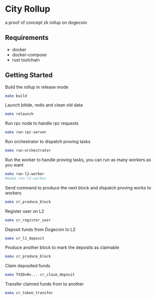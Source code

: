 # City Rollup

a proof of concept zk rollup on dogecoin


## Requirements

- docker
- docker-compose
- rust toolchain


## Getting Started

Build the rollup in release mode
```bash
make build
```

Launch bitide, redis and clean old data
```bash
make relaunch
```

Run rpc node to handle rpc requests
```bash
make run-rpc-server
```

Run orchestrator to dispatch proving tasks
```bash
make run-orchestrator
```

Run the worker to handle proving tasks, you can run as many workers as you want
```bash
make run-l2-worker
#make run-l2-worker
```

Send command to produce the next block and dispatch proving works to workers
```bash
make cr_produce_block
```

Register user on L2
```bash
make cr_register_user
```

Deposit funds from Dogecoin to L2
```bash
make cr_l1_deposit
```

Produce another block to mark the deposits as claimable
```bash
make cr_produce_block
```

Claim deposited funds
```bash
make TXID=0x... cr_claim_deposit
```

Transfer claimed funds from to another
```bash
make cr_token_transfer
```
